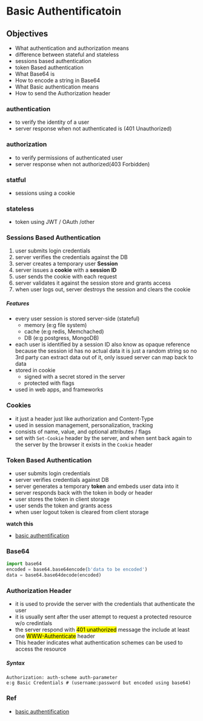 # Basic Authentificatoin

## Objectives 
- What authentication and authorization means
- difference between stateful and stateless
- sessions based authentication
- token Based authentication
- What Base64 is
- How to encode a string in Base64
- What Basic authentication means
- How to send the Authorization header

### authentication
- to verify the identity of a user
- server response when not authenticated is (401 Unauthorized)
### authorization
- to verify permissions of authenticated user
- server response when not authorized(403 Forbidden)

### statful
- sessions using a cookie
### stateless
- token using JWT / OAuth /other

### Sessions Based Authentication

1. user submits login credentials
2. server verifies the credentials against the DB
3. server creates a temporary user **Session**
4. server issues a **cookie** with a **session ID**
5. user sends the cookie with each request
6. server validates it against the session store and grants access
7. when user logs out, server destroys the session and clears the cookie

##### Features
- every user session is stored server-side (stateful)
    - memory (e:g file system)
    - cache (e:g redis, Memchached)
    - DB (e:g postgress, MongoDB)
- each user is identified by a session ID also know as 
opaque reference because the session id has no actual data it is just a random string so no 3rd party can extract data out of it, only issued server can map back to data
- stored in cookie
    - signed with a secret stored in the server
    - protected with flags
- used in web apps, and frameworks

### Cookies
- it just a header just like authorization and Content-Type
- used in session management, personalization, tracking
- consists of name, value, and optional attributes / flags
- set with `Set-Cookie` header by the server, and when sent back again to the server by the browser it exists in the `Cookie` header

### Token Based Authentication
- user submits login credentials
- server verifies credentials against DB
- server generates a temporary **token** and embeds user data into it
- server responds back with the token in body or header
- user stores the token in client storage
- user sends the token and grants acess
- when user logout token is cleared from client storage

**watch this**

- [basic authentification](https://www.youtube.com/watch?v=501dpx2IjGY)

### Base64

```py
import base64
encoded = base64.base64encode(b'data to be encoded')
data = base64.base64decode(encoded)
```

### Authorization Header

- it is used to provide the server with the credentials that authenticate the user
- it is usually sent after the user attempt to request a protected resource w/o credintials
- the server respond with <mark>401 unathorized</mark> message the include at least one <mark>WWW-Authenticate</mark> header
- This header indicates what authentication schemes can be used to access the resource

##### Syntax

```
Authorization: auth-scheme auth-parameter
e:g Basic Credentials # (username:password but encoded using base64)
```

### Ref
- [basic authentification](https://www.youtube.com/watch?v=501dpx2IjGY)
